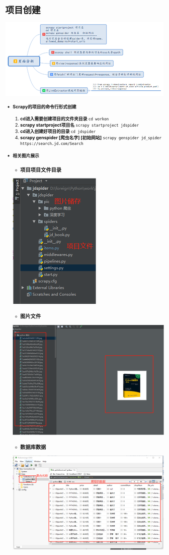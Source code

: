 # 项目创建
![项目创建.png](https://github.com/GoFisher/jdspider/raw/master/scrapy爬虫/res/项目创建.png)


- #### Scrapy的项目的命令行形式创建
    1. **cd进入需要创建项目的文件夹目录** ```cd workon```
    2. **scrapy startproject项目名**  ```scrapy startproject jdspider```
    3. **cd进入创建好项目的目录** ```cd jdspider```
    4. **scrapy genspider [爬虫名字]  [初始网站]** ```scrapy genspider jd_spider https://search.jd.com/Search```



- #### 相关图片展示
    - ### **项目项目文件目录**
    ![项目文件布局.png](https://github.com/GoFisher/jdspider/raw/master/res/项目文件布局.png)

    - ### **图片文件**
    ![图片数据.png](https://github.com/GoFisher/jdspider/raw/master/res/图片数据.png)

    - ### **数据库数据**
    ![数据库数据.png](https://github.com/GoFisher/jdspider/raw/master/res/数据库数据.png)
